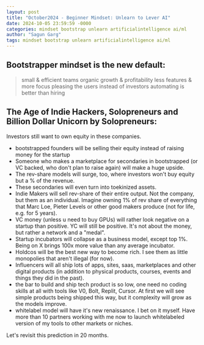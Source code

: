 ```yaml
---
layout: post
title: "October2024 - Beginner Mindset: Unlearn to Lever AI"
date: 2024-10-05 23:59:59 -0000
categories: mindset bootstrap unlearn artificialintelligence ai/ml
author: "Sagun Garg"
tags: mindset bootstrap unlearn artificialintelligence ai/ml
---
```


## Bootstrapper mindset is the new default:
> small & efficient teams
> organic growth & profitability
> less features & more focus
> pleasing the users instead of investors 
> automating is better than hiring

## The Age of Indie Hackers, Solopreneurs and Billion Dollar Unicorn by Solopreneurs:
Investors still want to own equity in these companies.
- bootstrapped founders will be selling their equity instead of raising money for the startup
- Someone who makes a marketplace for secondaries in bootstrapped (or VC backed, who don't plan to raise again) will make a huge upside.
- The rev-share models will surge, too, where investors won't buy equity but a % of the revenue.
- These secondaries will even turn into toekinized assets.
- Indie Makers will sell rev-share of their entire output. Not the company, but them as an individual. Imagine owning 1% of rev share of everything that Marc Loe, Pieter Levels or other good makers produce (not for life, e.g. for 5 years).
- VC money (unless u need to buy GPUs) will rather look negative on a startup than positive. YC will still be positive. It's not about the money, but rather a network and a "medal".
- Startup incubators will collapse as a business model, except top 1%. Being on X brings 100x more value than any average incubator.
- Holdcos will be the best new way to become rich.
I see them as little monopolies that aren't illegal (for now).
- Influencers will all ship lots of apps, sites, saas, marketplaces and other digital products (in addition to physical products, courses, events and things they did in the past).
- the bar to build and ship tech product is so low, one need no coding skills at all with tools like V0, Bolt, Replit, Cursor. At first we will see simple products being shipped this way, but it complexity will grow as the models improve.
- whitelabel model will have it's new renaissance. I bet on it myself. Have more than 10 partners working with me now to launch whitelabeled version of my tools to other markets or niches. 

Let's revisit this prediction in 20 months.